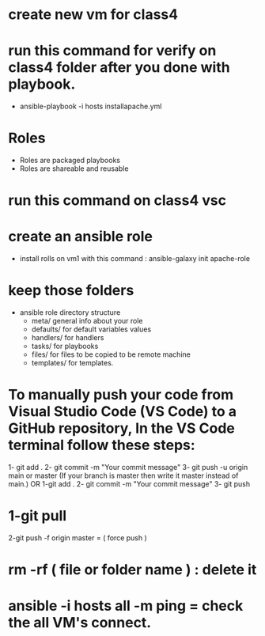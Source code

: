 # create new vm for class4
# run this command for verify on class4 folder after you done with playbook.
 - ansible-playbook  -i hosts installapache.yml
# Roles 
  - Roles are packaged playbooks
  - Roles are shareable and reusable
# run this command on class4 vsc

# create an ansible role
 - install rolls on vm1 with this command : ansible-galaxy  init apache-role

# keep those folders 
 - ansible role directory structure
    - meta/         general info about your role
    - defaults/     for default variables values
    - handlers/     for handlers
    - tasks/        for playbooks
    - files/        for files to be copied to be remote machine
    - templates/    for templates.













# To manually push your code from Visual Studio Code (VS Code) to a GitHub repository, In the VS Code terminal follow these steps:
 1- git add .
 2- git commit -m "Your commit message"
 3- git push -u origin main or master (If your branch is master then write it master instead of main.)
 OR 
 1-git add .
 2- git commit -m "Your commit message"
 3- git push

# 1-git pull
  2-git push -f origin master = ( force push )

# rm -rf ( file or folder name ) : delete it
# ansible  -i hosts  all  -m ping = check the all VM's connect.
